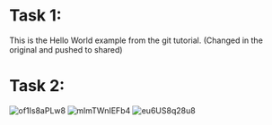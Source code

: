 # Task 1:
This is the Hello World example from the git tutorial.
(Changed in the original and pushed to shared)
# Task 2:
![of1Is8aPLw8](https://github.com/Viki-Admin/hello/assets/121045951/c5007790-203b-4aac-97e4-b365f07c0c12)
![mlmTWnIEFb4](https://github.com/Viki-Admin/hello/assets/121045951/1a4e7af8-8af3-44e7-8e48-954752451358)
![eu6US8q28u8](https://github.com/Viki-Admin/hello/assets/121045951/b6b75f91-0873-4083-acbc-e02397ad7ce9)
